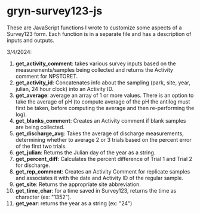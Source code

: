 # gryn-survey123-js
These are JavaScript functions I wrote to customize some aspects of a Survey123 form. Each function is in a separate file and has a description of inputs and outputs.

3/4/2024:

1. **get_activity_comment**: takes various survey inputs based on the measurements/samples being collected and returns the Activity comment for NPSTORET.
2. **get_activity_id**: Concatenates info about the sampling (park, site, year, julian, 24 hour clock) into an Activity ID.
3. **get_average**: average an array of 1 or more values. There is an option to take the average of pH (to compute average of the pH the antilog must first be taken, before computing the average and then re-performing the log).
4. **get_blanks_comment**: Creates an Activity comment if blank samples are being collected.
5. **get_discharge_avg**: Takes the average of discharge measurements, determining whether to average 2 or 3 trials based on the percent error of the first two trials.
6. **get_julian**: Returns the Julian day of the year as a string.
7. **get_percent_diff**: Calculates the percent difference of Trial 1 and Trial 2 for discharge.
8. **get_rep_comment**: Creates an Activity Comment for replicate samples and associates it with the date and Activity ID of the regular sample.
9. **get_site**: Returns the appropriate site abbreviation.
10. **get_time_char**: for a time saved in Survey123, returns the time as character (ex: "1352").
11. **get_year**: returns the year as a string (ex: "24")
